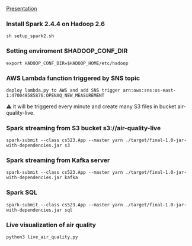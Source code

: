 [Presentation](https://onedrive.live.com/view.aspx?resid=35EA824A9571A24D!418)

### Install Spark 2.4.4 on Hadoop 2.6
```
sh setup_spark2.sh
```

### Setting enviroment $HADOOP_CONF_DIR
```
export HADOOP_CONF_DIR=$HADOOP_HOME/etc/hadoop
```
### AWS Lambda function triggered by SNS topic

```
deploy lambda.py to AWS and add SNS trigger arn:aws:sns:us-east-1:470049585876:OPENAQ_NEW_MEASUREMENT 
```
:warning: it will be triggered every minute and create many S3 files in bucket air-quality-live.


### Spark streaming from S3 bucket s3://air-quality-live
```
spark-submit --class cs523.App --master yarn ./target/final-1.0-jar-with-dependencies.jar s3
```

### Spark streaming from Kafka server
```
spark-submit --class cs523.App --master yarn ./target/final-1.0-jar-with-dependencies.jar kafka
```

### Spark SQL
```
spark-submit --class cs523.App --master yarn ./target/final-1.0-jar-with-dependencies.jar sql
```

### Live visualization of air quality
```
python3 live_air_quality.py
```
